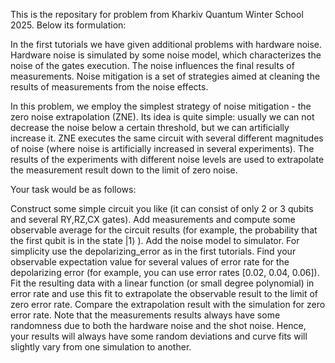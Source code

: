 This is the repositary for problem from Kharkiv Quantum Winter School 2025. Below its formulation:

In the first tutorials we have given additional problems with hardware noise. Hardware noise is simulated by some noise model, which characterizes the noise of the gates execution. The noise influences the final results of measurements. Noise mitigation is a set of strategies aimed at cleaning the results of measurements from the noise effects.

In this problem, we employ the simplest strategy of noise mitigation - the zero noise extrapolation (ZNE). Its idea is quite simple: usually we can not decrease the noise below a certain threshold, but we can artificially increase it. ZNE executes the same circuit with several different magnitudes of noise (where noise is artificially increased in several experiments). The results of the experiments with different noise levels are used to extrapolate the measurement result down to the limit of zero noise.

Your task would be as follows:

Construct some simple circuit you like (it can consist of only 2 or 3 qubits and several  RY,RZ,CX  gates).
Add measurements and compute some observable average for the circuit results (for example, the probability that the first qubit is in the state  |1⟩ ).
Add the noise model to simulator. For simplicity use the depolarizing_error as in the first tutorials. Find your observable expectation value for several values of error rate for the depolarizing error (for example, you can use error rates [0.02, 0.04, 0.06]).
Fit the resulting data with a linear function (or small degree polynomial) in error rate and use this fit to extrapolate the observable result to the limit of zero error rate.
Compare the extrapolation result with the simulation for zero error rate.
Note that the measurements results always have some randomness due to both the hardware noise and the shot noise. Hence, your results will always have some random deviations and curve fits will slightly vary from one simulation to another.
